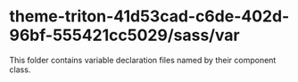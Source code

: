 # theme-triton-41d53cad-c6de-402d-96bf-555421cc5029/sass/var

This folder contains variable declaration files named by their component class.
